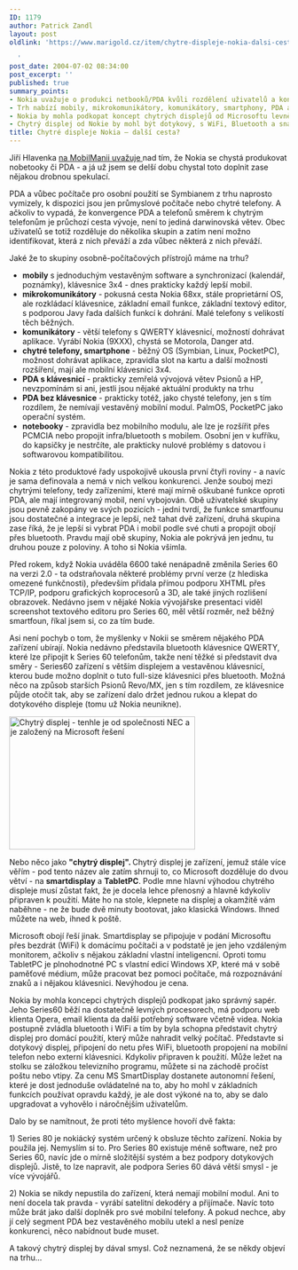 ```yaml
---
ID: 1179
author: Patrick Zandl
layout: post
oldlink: 'https://www.marigold.cz/item/chytre-displeje-nokia-dalsi-cesta

  '
post_date: 2004-07-02 08:34:00
post_excerpt: ''
published: true
summary_points:
- Nokia uvažuje o produkci netbooků/PDA kvůli rozdělení uživatelů a konkurenci.
- Trh nabízí mobily, mikrokomunikátory, komunikátory, smartphony, PDA a notebooky.
- Nokia by mohla podkopat koncept chytrých displejů od Microsoftu levnějším řešením.
- Chytrý displej od Nokie by mohl být dotykový, s WiFi, Bluetooth a snadným ovládáním.
title: Chytré displeje Nokia – další cesta?
---
```


<p>
Jiří Hlavenka <a href="http://www.mobilmania.cz/Mobilnitelefony/AR.asp?ARI=107651">na MobilManii uvažuje </a>nad tím, že Nokia se chystá produkovat nobetooky či PDA - a já už jsem se delší dobu chystal toto doplnit zase nějakou drobnou spekulací. </p>
<p>
PDA a vůbec počítače pro osobní použití se Symbianem z trhu naprosto vymizely, k dispozici jsou jen průmyslové počítače nebo chytré telefony. A ačkoliv to vypadá, že konvergence PDA a telefonů směrem k chytrým telefonům je průchozí cesta vývoje, není to jediná darwinovská větev. Obec uživatelů se totiž rozděluje do několika skupin a zatím není možno identifikovat, která z nich převáží a zda vůbec některá z nich převáží. </p>
<p>
Jaké že to skupiny osobně-počítačových přístrojů máme na trhu?</p>

<ul>
<li><strong>mobily</strong> s jednoduchým vestavěným software a synchronizací (kalendář, poznámky), klávesnice 3x4 - dnes prakticky každý lepší mobil. </li>
<li><strong>mikrokomunikátory</strong> - pokusná cesta Nokia 68xx, stále proprietární OS, ale rozkládací klávesnice, základní email funkce, základní textový editor, s podporou Javy řada dalších funkcí k dohrání. Malé telefony s velikostí těch běžných. </li>
<li><strong>komunikátory</strong> - větší telefony s QWERTY klávesnicí, možností dohrávat aplikace. Vyrábí Nokia (9XXX), chystá se Motorola, Danger atd. </li>
<li><strong>chytré telefony, smartphone</strong> - běžný OS (Symbian, Linux, PocketPC), možnost dohrávat aplikace, zpravidla slot na kartu a další možnosti rozšíření, mají ale mobilní klávesnici 3x4. </li>
<li><strong>PDA s klávesnicí</strong> - prakticky zemřelá vývojová větev Psionů a HP, nevzpomínám si ani, jestli jsou nějaké aktuální produkty na trhu </li>
<li><strong>PDA bez klávesnice</strong> - prakticky totéž, jako chysté telefony, jen s tím rozdílem, že nemívají vestavěný mobilní modul. PalmOS, PocketPC jako operační systém. </li>
<li><strong>notebooky</strong> - zpravidla bez mobilního modulu, ale lze je rozšířit přes PCMCIA nebo propojit infra/bluetooth s mobilem. Osobní jen v kufříku, do kapsičky je nestrčíte, ale prakticky nulové problémy s datovou i softwarovou kompatibilitou. </li>
</ul>
<p>
Nokia z této produktové řady uspokojivě ukousla první čtyři roviny - a navíc je sama definovala a nemá v nich velkou konkurenci. Jenže souboj mezi chytrými telefony, tedy zařízeními, které mají mírně oškubané funkce oproti PDA, ale mají integrovaný mobil, není vybojován. Obě uživatelské skupiny jsou pevně zakopány ve svých pozicích - jedni tvrdí, že funkce smartfounu jsou dostatečné a integrace je lepší, než tahat dvě zařízení, druhá skupina zase říká, že je lepší si vybrat PDA i mobil podle své chuti a propojit obojí přes bluetooth. Pravdu mají obě skupiny, Nokia ale pokrývá jen jednu, tu druhou pouze z poloviny. A toho si Nokia všimla. </p>
<p>
Před rokem, když Nokia uváděla 6600 také nenápadně změnila Series 60 na verzi 2.0 - ta odstraňovala některé problémy první verze (z hlediska omezené funkčnosti), především přidala přímou podporu XHTML přes TCP/IP, podporu grafických koprocesorů a 3D, ale také jiných rozlišení obrazovek. Nedávno jsem v nějaké Nokia vývojářske presentaci viděl screenshot textového editoru pro Series 60, měl větší rozměr, než běžný smartfoun, říkal jsem si, co za tím bude. </p>
<p>
Asi není pochyb o tom, že myšlenky v Nokii se směrem nějakého PDA zařízení ubírají. Nokia nedávno představila bluetooth klávesnice QWERTY, které lze připojit k Series 60 telefonům, takže není těžké si představit dva směry - Series60 zařízení s větším displejem a vestavěnou klávesnicí, kterou bude možno doplnit o tuto full-size klávesnici přes bluetooth. Možná něco na způsob starších Psionů Revo/MX, jen s tím rozdílem, ze klávesnice půjde otočit tak, aby se zařízení dalo držet jednou rukou a klepat do dotykového displeje (tomu už Nokia neunikne).</p>

<div class="rightbox"><img src="/wp-content/uploads/20040702-smartdisplay.gif" alt="Chytrý displej - tenhle je od společnosti NEC a je založený na Microsoft řešení" width="335" height="240" /></div>
<p>
Nebo něco jako <strong>&quot;chytrý displej&quot;. </strong>Chytrý displej je zařízení, jemuž stále více věřím - pod tento název ale zatím shrnuji to, co Microsoft dozděluje do dvou větví - na <strong>smartdisplay</strong> a <strong>TabletPC</strong>. Podle mne hlavní výhodou chytrého displeje musí zůstat fakt, že je docela lehce přenosný a hlavně kdykoliv připraven k použití. Máte ho na stole, klepnete na displej a okamžitě vám naběhne - ne že bude dvě minuty bootovat, jako klasická Windows. Ihned můžete na web, ihned k poště. </p>
<p>
Microsoft obojí řeší jinak. Smartdisplay se připojuje v podání Microsoftu přes bezdrát (WiFi) k domácímu počítači a v podstatě je jen jeho vzdáleným monitorem, ačkoliv s nějakou základní vlastní inteligencní. Oproti tomu TabletPC je plnohodnotné PC s vlastní edicí Windows XP, které má v sobě paměťové médium, může pracovat bez pomoci počítače, má rozpoznávání znaků a i nějakou klávesnici. Nevýhodou je cena. </p>
<p>
Nokia by mohla koncepci chytrých displejů podkopat jako správný sapér. Jeho Series60 běží na dostatečně levných procesorech, má podporu web klienta Opera, email klienta da další potřebný software včetně videa. Nokia postupně zvládla bluetooth i WiFi a tím by byla schopna představit chytrý displej pro domácí použití, který může nahradit velký počítač. Představte si dotykový displej, připojení do netu přes WiFi, bluetooth propojení na mobilní telefon nebo externí klávesnici. Kdykoliv připraven k použití. Může ležet na stolku se záložkou televizního programu, můžete si na záchodě pročíst poštu nebo vtipy. Za cenu MS SmartDisplay dostanete autonomní řešení, které je dost jednoduše ovládatelné na to, aby ho mohl v základních funkcích používat opravdu každý, je ale dost výkoné na to, aby se dalo upgradovat a vyhovělo i náročnějším uživatelům. </p>
<p>
Dalo by se namítnout, že proti této myšlence hovoří dvě fakta: </p>
<p>
1) Series 80 je nokiácký systém určený k obsluze těchto zařízení. Nokia by použila jej. Nemyslím si to. Pro Series 80 existuje méně software, než pro Series 60, navíc jde o mírně složitější systém a bez podpory dotykových displejů. Jistě, to lze napravit, ale podpora Series 60 dává větší smysl - je více vývojářů.</p>
<p>
2) Nokia se nikdy nepustila do zařízení, která nemají mobilní modul. Ani to není docela tak pravda - vyrábí satelitní dekodéry a přijímače. Navíc toto může brát jako další doplněk pro své mobilní telefony. A pokud nechce, aby jí celý segment PDA bez vestavěného mobilu utekl a nesl peníze konkurenci, něco nabídnout bude muset. </p>
<p>
A takový chytrý displej by dával smysl. Což neznamená, že se někdy objeví na trhu... </p>